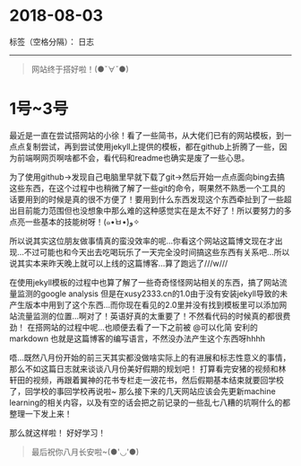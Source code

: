 ﻿# 2018-08-03

标签（空格分隔）： 日志

---

> 网站终于搭好啦！(●ˇ∀ˇ●) 
# 1号~3号

最近是一直在尝试搭网站的小徐！看了一些简书，从大佬们已有的网站模板，到一点点复制尝试，再到尝试使用jekyll上提供的模板，都在github上折腾了一些，因为前端啊网页啊啥都不会，看代码和readme也确实是废了一些心思。

为了使用github->发现自己电脑里早就下载了git->然后开始一点点面向bing去搞这些东西，在这个过程中也稍微了解了一些git的命令，啊果然不熟悉一个工具的话要用到的时候是真的很不方便了！要用到什么东西发现这个东西牵扯到了一些超出目前能力范围但也没想象中那么难的这种感觉实在是太不好了！所以要努力的多点亮一些基本的技能树呀！(๑•̀ㅂ•́)و✧

所以说其实这位朋友做事情真的蛮没效率的呢...你看这个网站这篇博文现在才出现...不过可能也和今天出去吃喝玩乐了一天完全没时间搞这些东西有关系吧...所以说其实本来昨天晚上就可以上线的这篇博客...算了跑远了///w///

在使用jekyll模板的过程中也算了解了一些奇奇怪怪网站相关的东西，搞了网站流量监测的google analysis 但是在xusy2333.cn的1.0由于没有安装jekyll导致的未产生版本中用到了这个东西...而你现在看见的2.0里并没有找到模板里可以添加网站流量监测的位置...啊对了！英语好真的太重要了！不然看代码的时候真的都很费劲！
在搭网站的过程中呢...也顺便去看了一下之前被 @可以化简 安利的markdown 也就是这篇博客的编写语言，不然没办法产生这个东西呀hhhh

唔...既然八月份开始的前三天其实都没做啥实际上的有进展和标志性意义的事情，那么不如这篇日志就来谈谈八月份美好假期的规划吧！
打算看完安猪的视频和林轩田的视频，再跟着翼神的花书专栏走一波花书，然后假期基本结束就要回学校了，回学校的事回学校再说啦~
那么接下来的几天网站应该会先更新machine learning的相关内容，以及有空的话会把之前记录的一些乱七八糟的坑啊什么的都整理一下发上来！

那么就这样啦！
好好学习！

> 最后祝你八月长安啦~(●'◡'●)





